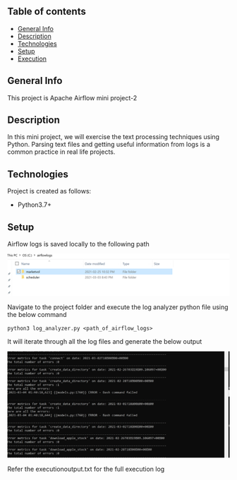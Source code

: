 ## Table of contents
* [General Info](#general-info)
* [Description](#description)
* [Technologies](#technologies)
* [Setup](#setup)
* [Execution](#execution)

## General Info
This project is Apache Airflow mini project-2

## Description
In this mini project, we will exercise the text processing techniques using Python. Parsing text files and getting useful information from logs is a common practice in real life projects. 

## Technologies
Project is created as follows:
* Python3.7+ 


## Setup

Airflow logs is saved locally to the following path

![Alt text](Screenshots/airflowlogpath.PNG?raw=true "Airflow Log Path")

Navigate to the project folder and execute the log analyzer python file using the below command

```
python3 log_analyzer.py <path_of_airflow_logs>

```
It will iterate through all the log files and generate the below output

![Alt text](Screenshots/log_analyzer_output.PNG?raw=true "Log Analyzer output")

Refer the executionoutput.txt for the full execution log